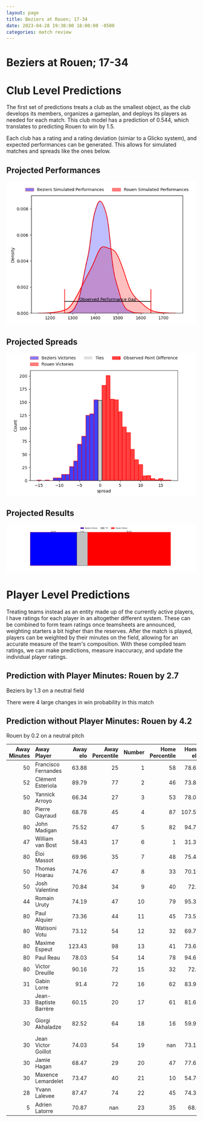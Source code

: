 ```yaml
---  
layout: page  
title: Beziers at Rouen; 17-34  
date: 2023-04-28 19:30:00 18:00:00 -0500  
categories: match review  
---
```

# Beziers at Rouen; 17-34

# Club Level Predictions


The first set of predictions treats a club as the smallest object, as the club develops its members, organizes a gameplan, and deploys its players as needed for each match. This club model has a prediction of 0.544, which translates to predicting Rouen to win by 1.5.

Each club has a rating and a rating deviation (simiar to a Glicko system), and expected performances can be generated. This allows for simulated matches and spreads like the ones below.
## Projected Performances


![Projected Performances](plots/performances_2023-04-28-Rouen-Beziers.png)
## Projected Spreads


![Projected Spreads](plots/spreads_2023-04-28-Rouen-Beziers.png)
## Projected Results


![Projected Results](plots/resultbar_2023-04-28-Rouen-Beziers.png)
# Player Level Predictions


Treating teams instead as an entity made up of the currently active players, I have ratings for each player in an altogether different system. These can be combined to form team ratings once teamsheets are announced, weighting starters a bit higher than the reserves. After the match is played, players can be weighted by their minutes on the field, allowing for an accurate measure of the team's composition. With these compiled team ratings, we can make predictions, measure inaccuracy, and update the individual player ratings.
## Prediction with Player Minutes: Rouen by 2.7


Beziers by 1.3 on a neutral field

There were 4 large changes in win probability in this match
## Prediction without Player Minutes: Rouen by 4.2


Rouen by 0.2 on a neutral pitch



|   Away Minutes | Away Player           |   Away elo |   Away Percentile |   Number |   Home Percentile |   Home elo | Home Player           |   Home Minutes |
|---------------:|:----------------------|-----------:|------------------:|---------:|------------------:|-----------:|:----------------------|---------------:|
|             50 | Francisco Fernandes   |      63.88 |                25 |        1 |                58 |      78.63 | Soulemane Camara      |             54 |
|             52 | Clément Esteriola     |      89.79 |                77 |        2 |                46 |      73.84 | Efitusi Ma'afu        |             47 |
|             50 | Yannick Arroyo        |      66.34 |                27 |        3 |                53 |      78.02 | Hugo Ndiaye           |             54 |
|             80 | Pierre Gayraud        |      68.78 |                45 |        4 |                87 |     107.52 | Raphaël Vieilledent   |             64 |
|             80 | John Madigan          |      75.52 |                47 |        5 |                82 |      94.75 | Jimi Maximin          |             80 |
|             47 | William van Bost      |      58.43 |                17 |        6 |                 1 |      31.32 | Samuel Maximin        |             80 |
|             80 | Éloi Massot           |      69.96 |                35 |        7 |                48 |      75.44 | Fabien Vincent        |             80 |
|             50 | Thomas Hoarau         |      74.76 |                47 |        8 |                33 |      70.16 | Valentino Mapapalangi |             35 |
|             50 | Josh Valentine        |      70.84 |                34 |        9 |                40 |      72.2  | Théo Nanette          |             54 |
|             44 | Romain Uruty          |      74.19 |                47 |       10 |                79 |      95.35 | Thibault Olender      |             80 |
|             80 | Paul Alquier          |      73.36 |                44 |       11 |                45 |      73.58 | Benito Masilevu       |             66 |
|             80 | Watisoni Votu         |      73.12 |                54 |       12 |                32 |      69.78 | Taylor Gontineac      |             80 |
|             80 | Maxime Espeut         |     123.43 |                98 |       13 |                41 |      73.64 | Opetera Peleseuma     |             49 |
|             80 | Paul Reau             |      78.03 |                54 |       14 |                78 |      94.67 | Paul Surano           |             80 |
|             80 | Victor Dreuille       |      90.16 |                72 |       15 |                32 |      72.9  | Peter Lydon           |             80 |
|             31 | Gabin Lorre           |      91.4  |                72 |       16 |                62 |      83.94 | Willy N'Diaye         |             45 |
|             33 | Jean-Baptiste Barrère |      60.15 |                20 |       17 |                61 |      81.62 | Mathieu Bonnot        |             33 |
|             30 | Giorgi Akhaladze      |      82.52 |                64 |       18 |                16 |      59.92 | John Thomas Jackson   |             31 |
|             30 | Jean Victor Goillot   |      74.03 |                54 |       19 |               nan |      73.18 | Dylan Jacquot         |             26 |
|             30 | Jamie Hagan           |      68.47 |                29 |       20 |                47 |      77.65 | Cody Thomas           |             26 |
|             30 | Maxence Lemardelet    |      73.47 |                40 |       21 |                10 |      54.76 | Florent Campeggia     |             26 |
|             28 | Yvann Lalevee         |      87.47 |                74 |       22 |                45 |      74.34 | Jean Leleu            |             16 |
|              5 | Adrien Latorre        |      70.87 |               nan |       23 |                35 |      68.6  | Kevin Milhorat        |             14 |

